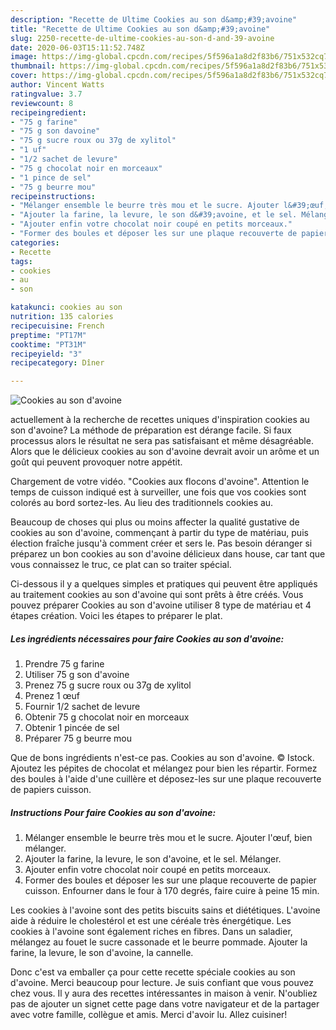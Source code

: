 ```yaml
---
description: "Recette de Ultime Cookies au son d&amp;#39;avoine"
title: "Recette de Ultime Cookies au son d&amp;#39;avoine"
slug: 2250-recette-de-ultime-cookies-au-son-d-and-39-avoine
date: 2020-06-03T15:11:52.748Z
image: https://img-global.cpcdn.com/recipes/5f596a1a8d2f83b6/751x532cq70/cookies-au-son-davoine-photo-principale-de-la-recette.jpg
thumbnail: https://img-global.cpcdn.com/recipes/5f596a1a8d2f83b6/751x532cq70/cookies-au-son-davoine-photo-principale-de-la-recette.jpg
cover: https://img-global.cpcdn.com/recipes/5f596a1a8d2f83b6/751x532cq70/cookies-au-son-davoine-photo-principale-de-la-recette.jpg
author: Vincent Watts
ratingvalue: 3.7
reviewcount: 8
recipeingredient:
- "75 g farine"
- "75 g son davoine"
- "75 g sucre roux ou 37g de xylitol"
- "1 uf"
- "1/2 sachet de levure"
- "75 g chocolat noir en morceaux"
- "1 pince de sel"
- "75 g beurre mou"
recipeinstructions:
- "Mélanger ensemble le beurre très mou et le sucre. Ajouter l&#39;œuf, bien mélanger."
- "Ajouter la farine, la levure, le son d&#39;avoine, et le sel. Mélanger."
- "Ajouter enfin votre chocolat noir coupé en petits morceaux."
- "Former des boules et déposer les sur une plaque recouverte de papier cuisson. Enfourner dans le four à 170 degrés, faire cuire à peine 15 min."
categories:
- Recette
tags:
- cookies
- au
- son

katakunci: cookies au son 
nutrition: 135 calories
recipecuisine: French
preptime: "PT17M"
cooktime: "PT31M"
recipeyield: "3"
recipecategory: Dîner

---
```



![Cookies au son d&#39;avoine](https://img-global.cpcdn.com/recipes/5f596a1a8d2f83b6/751x532cq70/cookies-au-son-davoine-photo-principale-de-la-recette.jpg)

actuellement à la recherche de recettes uniques d'inspiration cookies au son d&#39;avoine? La méthode de préparation est dérange facile. Si faux processus alors le résultat ne sera pas satisfaisant et même désagréable. Alors que le délicieux cookies au son d&#39;avoine devrait avoir un arôme et un goût qui peuvent provoquer notre appétit.

Chargement de votre vidéo. &#34;Cookies aux flocons d&#39;avoine&#34;. Attention le temps de cuisson indiqué est à surveiller, une fois que vos cookies sont colorés au bord sortez-les. Au lieu des traditionnels cookies au.

Beaucoup de choses qui plus ou moins affecter la qualité gustative de cookies au son d&#39;avoine, commençant à partir du type de matériau, puis élection fraîche jusqu'à comment créer et sers le. Pas besoin déranger si préparez un bon cookies au son d&#39;avoine délicieux dans house, car tant que vous connaissez le truc, ce plat can so traiter spécial.


Ci-dessous il y a quelques simples et pratiques qui peuvent être appliqués au traitement cookies au son d&#39;avoine qui sont prêts à être créés. Vous pouvez préparer Cookies au son d&#39;avoine utiliser 8 type de matériau et 4 étapes création. Voici les étapes to préparer le plat.

<!--inarticleads1-->

##### Les ingrédients nécessaires pour faire Cookies au son d&#39;avoine:

1. Prendre 75 g farine
1. Utiliser 75 g son d&#39;avoine
1. Prenez 75 g sucre roux ou 37g de xylitol
1. Prenez 1 œuf
1. Fournir 1/2 sachet de levure
1. Obtenir 75 g chocolat noir en morceaux
1. Obtenir 1 pincée de sel
1. Préparer 75 g beurre mou


Que de bons ingrédients n&#39;est-ce pas. Cookies au son d&#39;avoine. © Istock. Ajoutez les pépites de chocolat et mélangez pour bien les répartir. Formez des boules à l&#39;aide d&#39;une cuillère et déposez-les sur une plaque recouverte de papiers cuisson. 

<!--inarticleads2-->

##### Instructions Pour faire Cookies au son d&#39;avoine:

1. Mélanger ensemble le beurre très mou et le sucre. Ajouter l&#39;œuf, bien mélanger.
1. Ajouter la farine, la levure, le son d&#39;avoine, et le sel. Mélanger.
1. Ajouter enfin votre chocolat noir coupé en petits morceaux.
1. Former des boules et déposer les sur une plaque recouverte de papier cuisson. Enfourner dans le four à 170 degrés, faire cuire à peine 15 min.


Les cookies à l&#39;avoine sont des petits biscuits sains et diététiques. L&#39;avoine aide à réduire le cholestérol et est une céréale très énergétique. Les cookies à l&#39;avoine sont également riches en fibres. Dans un saladier, mélangez au fouet le sucre cassonade et le beurre pommade. Ajouter la farine, la levure, le son d&#39;avoine, la cannelle. 


Donc c'est va emballer ça pour cette recette spéciale cookies au son d&#39;avoine. Merci beaucoup pour lecture. Je suis confiant que vous pouvez chez vous. Il y aura des recettes  intéressantes in maison à venir. N'oubliez pas de ajouter un signet cette page dans votre navigateur et de la partager avec votre famille, collègue et amis. Merci d'avoir lu. Allez cuisiner!
